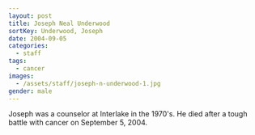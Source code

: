 ```yaml
---
layout: post
title: Joseph Neal Underwood
sortKey: Underwood, Joseph
date: 2004-09-05
categories:
  - staff
tags:
  - cancer
images:
  - /assets/staff/joseph-n-underwood-1.jpg
gender: male
---
```

Joseph was a counselor at Interlake in the 1970's. He died after a tough battle with cancer on September 5, 2004.
